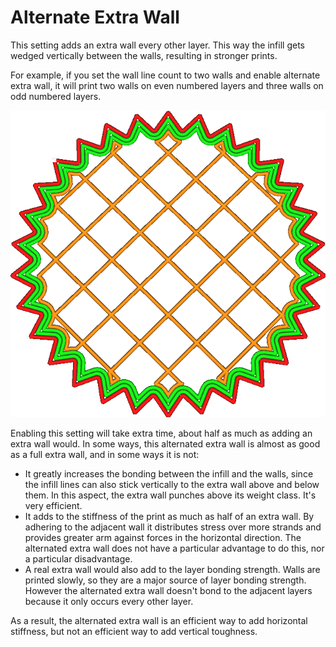 Alternate Extra Wall
====
This setting adds an extra wall every other layer. This way the infill gets wedged vertically between the walls, resulting in stronger prints.

For example, if you set the wall line count to two walls and enable alternate extra wall, it will print two walls on even numbered layers and three walls on odd numbered layers.

<!--screenshot {
"image_path": "alternate_extra_perimeter.gif",
"models": [
    {
        "script": "gear.scad",
        "transformation": ["scale(0.7)"]
    }
],
"camera_position": [0, 30, 123],
"settings": {
    "zig_zaggify_infill": true,
    "alternate_extra_perimeter": true
},
"layer": [15, 16, 17, 18],
"minimum_layer": [15, 16, 17, 18],
"colours": 32
}-->
![This image shows the walls affected when changing this setting.](../images/alternate_extra_perimeter.gif)

Enabling this setting will take extra time, about half as much as adding an extra wall would. In some ways, this alternated extra wall is almost as good as a full extra wall, and in some ways it is not:
* It greatly increases the bonding between the infill and the walls, since the infill lines can also stick vertically to the extra wall above and below them. In this aspect, the extra wall punches above its weight class. It's very efficient. 
* It adds to the stiffness of the print as much as half of an extra wall. By adhering to the adjacent wall it distributes stress over more strands and provides greater arm against forces in the horizontal direction. The alternated extra wall does not have a particular advantage to do this, nor a particular disadvantage.
* A real extra wall would also add to the layer bonding strength. Walls are printed slowly, so they are a major source of layer bonding strength. However the alternated extra wall doesn't bond to the adjacent layers because it only occurs every other layer.

As a result, the alternated extra wall is an efficient way to add horizontal stiffness, but not an efficient way to add vertical toughness.
